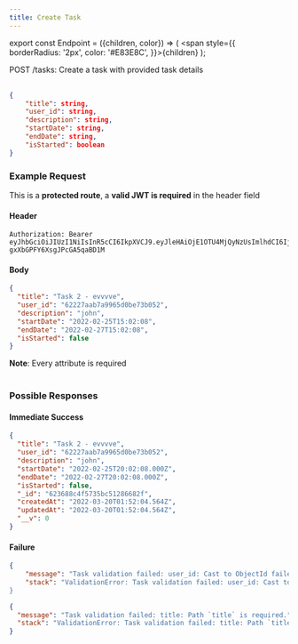 ```yaml
---
title: Create Task
---
```


export const Endpoint = ({children, color}) => ( <span style={{
borderRadius: '2px',
color: '#E83E8C',
}}>{children}</span> );

<Endpoint>POST /tasks</Endpoint>: Create a task with provided task details <br></br>

```json
{
    "title": string,
    "user_id": string,
    "description": string,
    "startDate": string,
    "endDate": string,
    "isStarted": boolean
}
```

### Example Request

This is a **protected route**, a **valid JWT is required** in the header field

#### Header

```
Authorization: Bearer eyJhbGciOiJIUzI1NiIsInR5cCI6IkpXVCJ9.eyJleHAiOjE1OTU4MjQyNzUsImlhdCI6IjIwMjAtMDctMjdUMDA6MjY6MTUuNzg5NTg0Mi0wNDowMCIsInN1YiI6ImNocmlzIn0.5US2_ITKcfgkpEbfsR-gxXbGPFY6XsgJPcGA5qaBD1M
```

#### Body

```json
{
  "title": "Task 2 - evvvve",
  "user_id": "62227aab7a9965d0be73b052",
  "description": "john",
  "startDate": "2022-02-25T15:02:08",
  "endDate": "2022-02-27T15:02:08",
  "isStarted": false
}
```

**Note**: Every attribute is required <br></br>

### Possible Responses

#### Immediate Success

```json
{
  "title": "Task 2 - evvvve",
  "user_id": "62227aab7a9965d0be73b052",
  "description": "john",
  "startDate": "2022-02-25T20:02:08.000Z",
  "endDate": "2022-02-27T20:02:08.000Z",
  "isStarted": false,
  "_id": "623688c4f5735bc51286682f",
  "createdAt": "2022-03-20T01:52:04.564Z",
  "updatedAt": "2022-03-20T01:52:04.564Z",
  "__v": 0
}
```

#### Failure

```json
{
    "message": "Task validation failed: user_id: Cast to ObjectId failed for value \"62227aab7a99673b052\" (type string) at path \"user_id\"",
    "stack": "ValidationError: Task validation failed: user_id: Cast to ObjectId failed for value \"62227aab7a99673b052\" (type string) at path \"user_id\"
}
```

```json
{
  "message": "Task validation failed: title: Path `title` is required.",
  "stack": "ValidationError: Task validation failed: title: Path `title` is required."
}
```

